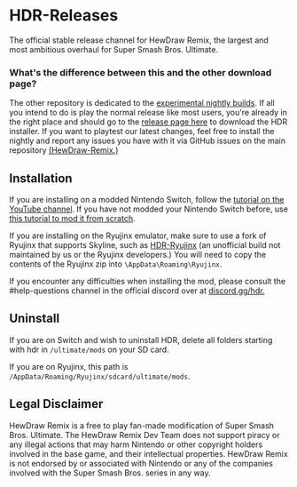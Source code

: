 
# HDR-Releases
The official stable release channel for HewDraw Remix, the largest and most ambitious overhaul for Super Smash Bros. Ultimate.

 ### What's the difference between this and the other download page?

 
The other repository is dedicated to the [experimental nightly builds](https://github.com/HDR-Development/HDR-Nightlies). If all you intend to do is play the normal release like most users, you're already in the right place and should go to the [release page here](https://github.com/HDR-Development/HDR-Releases/releases) to download the HDR installer.
If you want to playtest our latest changes, feel free to install the nightly and report any issues you have with it via GitHub issues on the main repository [(HewDraw-Remix.)](https://github.com/HDR-Development/HewDraw-Remix)
 
## Installation
If you are installing on a modded Nintendo Switch, follow the [tutorial on the YouTube channel](https://www.youtube.com/watch?v=jBb8jA4WfHA).
If you have not modded your Nintendo Switch before, use [this tutorial to mod it from scratch](https://gamebanana.com/tuts/13767).

If you are installing on the Ryujinx emulator, make sure to use a fork of Ryujinx that supports Skyline, such as [HDR-Ryujinx](https://github.com/zandm7/Ryujinx-HDR/releases) (an unofficial build not maintained by us or the Ryujinx developers.) 
You will need to copy the contents of the Ryujinx zip into `\AppData\Roaming\Ryujinx`.

If you encounter any difficulties when installing the mod, please consult the #help-questions channel in the official discord over at [discord.gg/hdr.](https://discord.gg/hdr)

## Uninstall

If you are on Switch and wish to uninstall HDR, delete all folders starting with hdr in `/ultimate/mods` on your SD card.

If you are on Ryujinx, this path is `/AppData/Roaming/Ryujinx/sdcard/ultimate/mods`.

## Legal Disclaimer
HewDraw Remix is a free to play fan-made modification of Super Smash Bros. Ultimate. The HewDraw Remix Dev Team does not support piracy or any illegal actions that may harm Nintendo or other copyright holders involved in the base game, and their intellectual properties. HewDraw Remix is not endorsed by or associated with Nintendo or any of the companies involved with the Super Smash Bros. series in any way.

